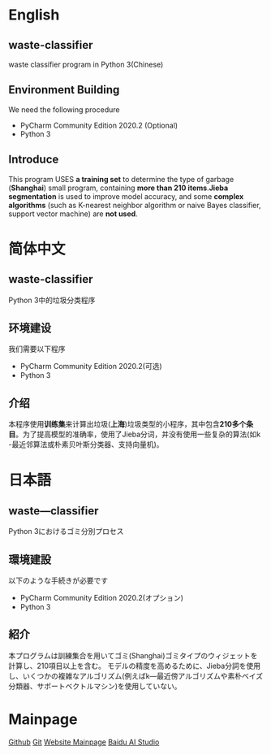 # English
## waste-classifier
waste classifier program in Python 3(Chinese)



## Environment Building
We need the following procedure
- PyCharm Community Edition 2020.2 (Optional)
- Python 3


## Introduce
This program USES **a training set** to determine the type of garbage (**Shanghai**) small program, containing **more than 210 items**.**Jieba segmentation** is used to improve model accuracy, and some **complex algorithms** (such as K-nearest neighbor algorithm or naive Bayes classifier, support vector machine) are **not used**.


# 简体中文

## waste-classifier
Python 3中的垃圾分类程序
## 环境建设
我们需要以下程序
- PyCharm Community Edition 2020.2(可选)
- Python 3
## 介绍
本程序使用**训练集**来计算出垃圾(**上海**)垃圾类型的小程序，其中包含**210多个条目**。为了提高模型的准确率，使用了Jieba分词，并没有使用一些复杂的算法(如k -最近邻算法或朴素贝叶斯分类器、支持向量机)。


# 日本語


## waste—classifier
Python 3におけるゴミ分別プロセス
## 環境建設

以下のような手続きが必要です
- PyCharm Community Edition 2020.2(オプション)
- Python 3
## 紹介

本プログラムは訓練集合を用いてゴミ(Shanghai)ゴミタイプのウィジェットを計算し、210項目以上を含む。
モデルの精度を高めるために、Jieba分詞を使用し、いくつかの複雑なアルゴリズム(例えばk—最近傍アルゴリズムや素朴ベイズ分類器、サポートベクトルマシン)を使用していない。

# Mainpage
[Github](https://github.com/XieZheyuan/waste-classifier/)
[Git](https://github.com/XieZheyuan/waste-classifier.git)
[Website Mainpage](https://www.xiezheyuan.top/waste-classifier/)
[Baidu AI Studio](https://aistudio.baidu.com/aistudio/datasetdetail/56238)


